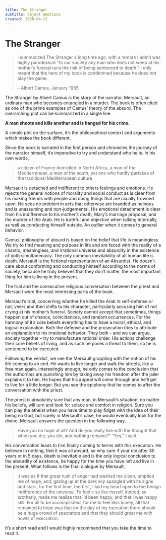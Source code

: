 ```yaml
---
title: The Stranger
subtitle: abject emotions
created: 2020-04-21
---
```

# The Stranger

> I summarized The Stranger a long time ago, with a remark I admit was highly
> paradoxical: “In our society any man who does not weep at his mother’s
> funeral runs the risk of being sentenced to death.” I only meant that the
> hero of my book is condemned because he does not play the game.
>
> – Albert Camus, January 1955

The Stranger by Albert Camus is the story of the narrator, Mersault, an
ordinary man who becomes entangled in a murder. The book is often cited as one
of the prime examples of Camus’ theory of the absurd. The overarching plot can
be summarized in a single line

**A man shoots and kills another and is hanged for his crime.**

A simple plot on the surface, it’s the philosophical context and arguments
which makes the book different.

Since the book is narrated in the first person and chronicles the journey of
the narrator himself, it’s imperative to try and understand who he is. In his
own words,

> a citizen of France domiciled in North Africa, a man of the Mediterranean, a
> man of the south, yet one who hardly partakes of the traditional
> Mediterranean culture.

Mersault is detached and indifferent to others feelings and emotions. He
rejects the general notions of morality and social conduct as is clear from his
making friends with people and doing things that are usually frowned upon. He
sees no problem in acts that otherwise are branded as heinous and is unassuming
and non-judgemental. His emotional detachment is clear from his indifference to
his mother’s death, Mary’s marriage proposal, and the murder of the Arab. He is
truthful and objective when talking internally, as well as conducting himself
outside. An outlier when it comes to general behavior.

Camus’ philosophy of absurd is based on the belief that life is meaningless. We
try to find meaning and purpose in life and are faced with the reality of a
chaotic, meaningless, and irrational universe and absurdity in the existence of
both simultaneously. The only common inevitability of all human life is death.
Mersault is the fictional representation of an Absurdist. He doesn’t care about
conforming and conducting himself according to the norms of society, because he
truly believes that they don’t matter, the most important thing for him is
living in the present.

The trial and the consecutive religious conversation between the priest and
Mersault were the most interesting parts of the book.

Mersault’s trial, concerning whether he killed the Arab in self-defense or not,
veers and then shifts to his character, particularly accusing him of not crying
at his mother’s funeral. Society cannot accept that sometimes, things happen
out of chance, coincidences, and random occurrences. For the harmony of it’s
core beliefs everything has to have a moral, ethical, and logical explanation.
Both the defense and the prosecution tries to attribute an explanation to his
irrational behavior. They both – and we can argue, society together – try to
manufacture rational order. His actions challenge their core beliefs of living,
and as such he poses a threat to them, so he is sentenced to be executed.

Following the verdict, we see the Mersault grappling with the notion of his
life coming to an end. He wants to live longer and walk the streets, like a
free man again. Interestingly enough, he only comes to the conclusion that the
authorities are punishing him by taking away his freedom after the jailer
explains it to him. He hopes that his appeal will come through and he’ll get to
live for a little longer. But you see the epiphony that he comes to after the
conversation with the priest.

The priest is absolutely sure that any man, in Mersault’s situation, no matter
his beliefs, will turn and look for solace and comfort in religion. Sure you
can play the atheist when you have time to play fidget with the idea of their
being no God, but surely in Mersault’s case, he would eventually look for the
divine. Mersault answers the question in the following way,

> Have you no hope at all? And do you really live with the thought that when
> you die, you die, and nothing remains?" “Yes,” I said.

His conversation leads to him finally coming to terms with this execution. He
believes in nothing, that it was all absurd, so why care if your die after 30
years or in 5 days, death is inevitable and is the only logical conclusion to
the absurdity of existence, be happy for the time you have left and live in the
present. What follows is the final dialogue by Mersault,

> It was as if that great rush of anger had washed me clean, emptied me of
> hope, and, gazing up at the dark sky spangled with its signs and stars, for
> the first time, the first, I laid my heart open to the benign indifference of
> the universe. To feel it so like myself, indeed, so brotherly, made me
> realize that I’d been happy, and that I was happy still. For all to be
> accomplished, for me to feel less lonely, all that remained to hope was that
> on the day of my execution there should be a huge crowd of spectators and
> that they should greet me with howls of execration.

It’s a short read and I would highly recommend that you take the time to read
it.
